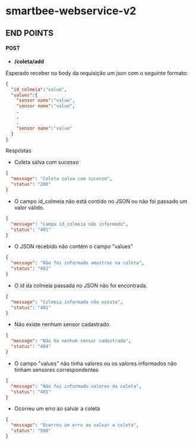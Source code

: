 # smartbee-webservice-v2

## END POINTS

#### POST

- <b>/coleta/add </b>

Esperado receber no body da requisição um json com o seguinte formato:

```json
{
  "id_colmeia":"value",
  "values":{
    "sensor name":"value",
    "sensor name":"value",
    .
    .
    .
    "sensor name":"value"
  }
}
```
Respostas

* Coleta salva com sucesso
```json
{
  "message": "Coleta salva com sucesso",
  "status": "200"
}
```
* O campo id_colmeia não está contido no JSON ou não foi passado um valor válido.
```json
{
  "message": "Campo id_colmeia não informado",
  "status": "401"
}
```
* O JSON recebido não contém o campo "values"
```json
{
  "message": "Não foi informado amostras na coleta",
  "status": "401"
}
```
* O id da colmeia passada no JSON não foi encontrada.
```json
{
  "message": "Colmeia informada não existe",
  "status": "401"
}
```
* Não existe nenhum sensor cadastrado.
```json
{
  "message": "Não há nenhum sensor cadastrada",
  "status": "404"
}
```
* O campo "values" não tinha valores ou os valores informados não tinham sensores correspondentes
```json
{
  "message": "Não foi informado valores da coleta",
  "status": "401"
}
```
* Ocorreu um erro ao salvar a coleta
```json
{
  "message": "Ocorreu um erro ao salvar a coleta",
  "status": "500"
}
```

